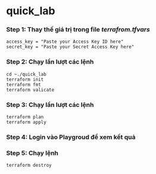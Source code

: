 # quick_lab
### Step 1: Thay thế giá trị trong file *terrafrom.tfvars*
```
access_key = "Paste your Access Key ID here"
secret_key = "Paste your Secret Access Key here"
```
### Step 2: Chạy lần lượt các lệnh
```
cd ~./quick_lab
terraform init
terraform fmt
terraform valicate
```
### Step 3: Chạy lần lượt các lệnh
```
terraform plan
terraform apply
```
### Step 4: Login vào Playgroud để xem kết quả
### Step 5: Chạy lệnh
```
terraform destroy
```
